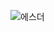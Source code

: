![에스더](https://github.com/user-attachments/assets/b4a5db41-33de-4c37-b188-d83920cc5343) <!-- 2024/11 -->
